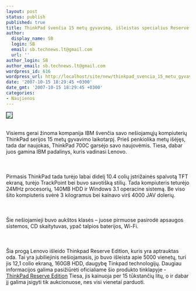 ```yaml
---
layout: post
status: publish
published: true
title: ThinkPad švenčia 15 metų gyvavimą, išleistas specialius Reserve Edition nešiojamasis
author:
  display_name: SB
  login: SB
  email: sb.technews.lt@gmail.com
  url: ''
author_login: SB
author_email: sb.technews.lt@gmail.com
wordpress_id: 616
wordpress_url: http://localhost/site/new/thinkpad_svencia_15_metu_gyvavima__isleistas_specialius_reserve_edition_nesiojamasis/
date: '2007-10-15 18:29:45 +0300'
date_gmt: '2007-10-15 18:29:45 +0300'
categories:
- Naujienos
---
```

<div class="imgright"><img src="http://www.notebookreview.com/assets/26265.jpg" border="1"></div>
<p><br>Visiems gerai žinoma kompanija IBM švenčia savo nešiojamųjų kompiuterių ThinkPad serijos 15 metų gyvavimo laikotarpį. Prieš penkiolika metų išėjęs, tada dar naujokas, ThinkPad 700C garsėjo savo naujovėmis. Tiesa, dabar juos gamina IBM padalinys, kuris vadinasi Lenovo.<br />
<br><br />
<br>Pirmasis ThinkPad tada turėjo labai didelį 10.4 colių įstrižainės spalvotą TFT ekraną, turėjo TrackPoint bei buvo savotišką stilių. Tada kompiuteris teturėjo 24MHz procesorių, 140MB HDD ir Windows 3.1 operacine sistemą. Be viso šito kompiuteris svėrė 3 kilogramus bei kainavo virš 4000 JAV dolerių.<br />
<br><br />
<br>Šie nešiojamieji buvo aukštos klasės – juose pirmuose pasirodė apsaugos sistemos, CD skaitytuvas, ypač talpios baterijos, Wi-Fi.<br />
<br><br />
<br>Šia progą Lenovo išleido Thinkpad Reserve Edition, kuris yra aptrauktas oda. Tai yra jubiliejinis nešiojamasis, jo buvo išleista apie 5000 vienetų, turi jis 12,1 colio ekraną, 160GB HDD, daugybę Tinkpad technologijų. Daugiau informacijos galima pasižiūrėti oficialiame šio produkto tinklapyje -  <a class="ns" href="http://www.thinkpadreserve.com">ThinkPad Reserve Edition</a> Tiesa, jis kainuoja per 15 tūkstančių litų, o ir dabar jį galima įsigyti tik aukcionuose, nes visi vienetai parduoti.<br />
<br></p>
